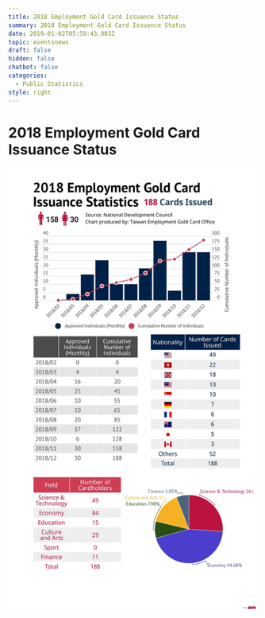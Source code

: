 ```yaml
---
title: 2018 Employment Gold Card Issuance Status
summary: 2018 Employment Gold Card Issuance Status
date: 2019-01-02T05:59:43.903Z
topic: eventsnews
draft: false
hidden: false
chatbot: false
categories:
  - Public Statistics
style: right
---
```

# 2018 Employment Gold Card Issuance Status

![2018 Employment Gold Card Data](/cms-uploads/2018-employment-gold-card-issuance-status-eng.jpg)